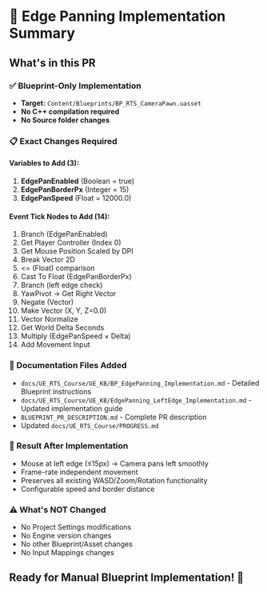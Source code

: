 # 🎯 Edge Panning Implementation Summary

## What's in this PR

### ✅ Blueprint-Only Implementation
- **Target:** `Content/Blueprints/BP_RTS_CameraPawn.uasset`
- **No C++ compilation required**
- **No Source folder changes**

### 📋 Exact Changes Required

#### Variables to Add (3):
1. **EdgePanEnabled** (Boolean = true)
2. **EdgePanBorderPx** (Integer = 15)  
3. **EdgePanSpeed** (Float = 12000.0)

#### Event Tick Nodes to Add (14):
1. Branch (EdgePanEnabled)
2. Get Player Controller (Index 0)
3. Get Mouse Position Scaled by DPI
4. Break Vector 2D
5. <= (Float) comparison
6. Cast To Float (EdgePanBorderPx)
7. Branch (left edge check)
8. YawPivot → Get Right Vector
9. Negate (Vector)
10. Make Vector (X, Y, Z=0.0)
11. Vector Normalize
12. Get World Delta Seconds
13. Multiply (EdgePanSpeed × Delta)
14. Add Movement Input

### 📁 Documentation Files Added
- `docs/UE_RTS_Course/UE_KB/BP_EdgePanning_Implementation.md` - Detailed Blueprint instructions
- `docs/UE_RTS_Course/UE_KB/EdgePanning_LeftEdge_Implementation.md` - Updated implementation guide
- `BLUEPRINT_PR_DESCRIPTION.md` - Complete PR description
- Updated `docs/UE_RTS_Course/PROGRESS.md`

### 🎯 Result After Implementation
- Mouse at left edge (≤15px) → Camera pans left smoothly
- Frame-rate independent movement  
- Preserves all existing WASD/Zoom/Rotation functionality
- Configurable speed and border distance

### ⚠️ What's NOT Changed
- No Project Settings modifications
- No Engine version changes
- No other Blueprint/Asset changes
- No Input Mappings changes

## Ready for Manual Blueprint Implementation! 🚀